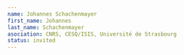```yaml
---
name: Johannes Schachenmayer
first_name: Johannes
last_name: Schachenmayer
asociation: CNRS, CESQ/ISIS, Université de Strasbourg
status: invited
---
```

